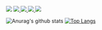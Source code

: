 <img src="https://capsule-render.vercel.app/api?type=wave&color=auto&height=300&section=header&text=hangyoel's%20github&fontSize=90" />

<a href="https://medium.com/@hgbaek1128" target="_blank">
  <img src="https://img.shields.io/badge/Medium-000000?style=for-the-badge&logo=medium&logoColor=FFFFFF"/>
</a>
<a href="https://velog.io/@snake7667" target="_blank">
  <img src="https://img.shields.io/badge/Velog-20C997?style=for-the-badge&logo=velog&logoColor=FFFFFF"/>
</a>
<a href="https://disquiet.io/@snake011128" target="_blank">
  <img src="https://img.shields.io/badge/Disquiet-000000?style=for-the-badge"/>
</a>
<a href="https://www.linkedin.com/in/%ED%95%9C%EA%B2%B0-%EB%B0%B1-b07940274/" target="_blank">
  <img src="https://img.shields.io/badge/LinkedIn-0A66C2?style=for-the-badge&logo=linkedin&logoColor=FFFFFF"/>
</a>

![Anurag's github stats](https://github-readme-stats.vercel.app/api?username=baekhangyeol&show_icons=true&theme=radical)  [![Top Langs](https://github-readme-stats.vercel.app/api/top-langs/?username=ohbyul&layout=compact&theme=dracula)](https://github.com/metleeha)

<!--
**baekhangyeol/baekhangyeol** is a ✨ _special_ ✨ repository because its `README.md` (this file) appears on your GitHub profile.

Here are some ideas to get you started:

- 🔭 I’m currently working on ...
- 🌱 I’m currently learning ...
- 👯 I’m looking to collaborate on ...
- 🤔 I’m looking for help with ...
- 💬 Ask me about ...
- 📫 How to reach me: ...
- 😄 Pronouns: ...
- ⚡ Fun fact: ...
-->
